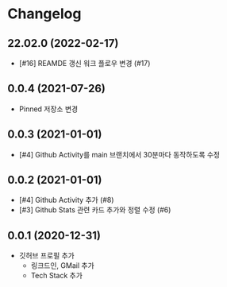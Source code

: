 # Changelog

## 22.02.0 (2022-02-17)
- [#16] REAMDE 갱신 워크 플로우 변경 (#17)

## 0.0.4 (2021-07-26)
- Pinned 저장소 변경

## 0.0.3 (2021-01-01)
- [#4] Github Activity를 main 브랜치에서 30분마다 동작하도록 수정

## 0.0.2 (2021-01-01)
- [#4] Github Activity 추가 (#8)
- [#3] Github Stats 관련 카드 추가와 정렬 수정 (#6)

## 0.0.1 (2020-12-31)
- 깃허브 프로필 추가
   - 링크드인, GMail 추가
   - Tech Stack 추가
